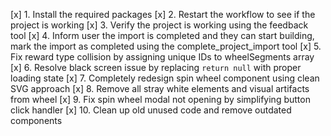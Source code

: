 [x] 1. Install the required packages
[x] 2. Restart the workflow to see if the project is working
[x] 3. Verify the project is working using the feedback tool
[x] 4. Inform user the import is completed and they can start building, mark the import as completed using the complete_project_import tool
[x] 5. Fix reward type collision by assigning unique IDs to wheelSegments array
[x] 6. Resolve black screen issue by replacing `return null` with proper loading state
[x] 7. Completely redesign spin wheel component using clean SVG approach
[x] 8. Remove all stray white elements and visual artifacts from wheel
[x] 9. Fix spin wheel modal not opening by simplifying button click handler
[x] 10. Clean up old unused code and remove outdated components
